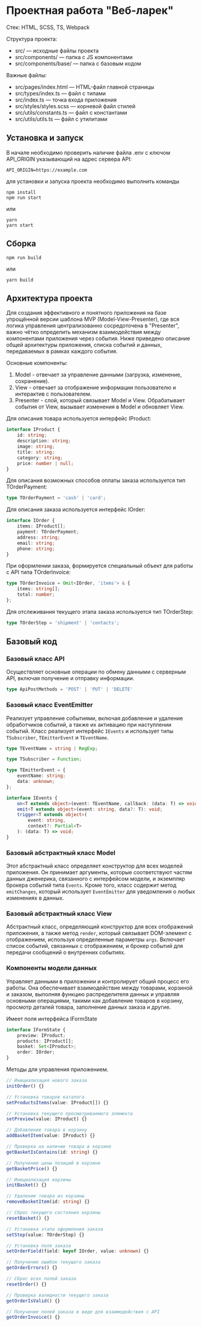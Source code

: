 # Проектная работа "Веб-ларек"

Стек: HTML, SCSS, TS, Webpack

Структура проекта:
- src/ — исходные файлы проекта
- src/components/ — папка с JS компонентами
- src/components/base/ — папка с базовым кодом

Важные файлы:
- src/pages/index.html — HTML-файл главной страницы
- src/types/index.ts — файл с типами
- src/index.ts — точка входа приложения
- src/styles/styles.scss — корневой файл стилей
- src/utils/constants.ts — файл с константами
- src/utils/utils.ts — файл с утилитами

## Установка и запуск
В начале необходимо проверить наличие файла .env с ключом API_ORIGIN указывающий на адрес сервера API:

```
API_ORIGIN=https://example.com
```
для установки и запуска проекта необходимо выполнить команды

```
npm install
npm run start
```

или

```
yarn
yarn start
```
## Сборка

```
npm run build
```

или

```
yarn build
```

## Архитектура проекта

Для создания эффективного и понятного приложения на базе упрощённой версии шаблона MVP (Model-View-Presenter), где вся логика управления централизованно сосредоточена в "Presenter", важно чётко определить механизм взаимодействия между компонентами приложения через события. Ниже приведено описание общей архитектуры приложения, списка событий и данных, передаваемых в рамках каждого события.

Основные компоненты:
1. Model - отвечает за управление данными (загрузка, изменение, сохранение).
2. View - отвечает за отображение информации пользователю и интерактив с пользователем.
3. Presenter - слой, который связывает Model и View. Обрабатывает события от View, вызывает изменения в Model и обновляет View.

Для описания товара используется интерфейс IProduct:

```typescript
interface IProduct {
	id: string;
	description: string;
	image: string;
	title: string;
	category: string;
	price: number | null;
}
```

Для описания возможных способов оплаты заказа используется тип TOrderPayment:

```typescript
type TOrderPayment = 'cash' | 'card';
```
Для описания заказа используется интерфейс IOrder:

```typescript
interface IOrder {
	items: IProduct[];
	payment: TOrderPayment;
	address: string;
	email: string;
	phone: string;
}
```
При оформлении заказа, формируется специальный объект для работы с API типа TOrderInvoice:

```typescript
type TOrderInvoice = Omit<IOrder, 'items'> & {
	items: string[];
	total: number;
};
```

Для отслеживания текущего этапа заказа используется тип TOrderStep:

```typescript
type TOrderStep = 'shipment' | 'contacts';
```

## Базовый код

### Базовый класс API

Осуществляет основные операции по обмену данными с серверным API, включая получение и отправку информации.
```typescript
type ApiPostMethods = 'POST' | 'PUT' | 'DELETE'
```
### Базовый класс EventEmitter

Реализует управление событиями, включая добавление и удаление обработчиков событий, а также их активацию при наступлении событий.
Класс реализует интерфейс `IEvents` и использует типы  `TSubscriber`, `TEmitterEvent` и `TEventName`.

```typescript
type TEventName = string | RegExp;

type TSubscriber = Function;

type TEmitterEvent = {
	eventName: string;
	data: unknown;
};

interface IEvents {
	on<T extends object>(event: TEventName, callback: (data: T) => void): void;
	emit<T extends object>(event: string, data?: T): void;
	trigger<T extends object>(
		event: string,
		context?: Partial<T>
	): (data: T) => void;
}
```

### Базовый абстрактный класс Model

Этот абстрактный класс определяет конструктор для всех моделей приложения. Он принимает аргументы, которые соответствуют частям данных дженерика, связанного с интерфейсом модели, и экземпляр брокера событий типа `Events`. Кроме того, класс содержит метод `emitChanges`, который использует `EventEmitter` для уведомления о любых изменениях в данных.


### Базовый абстрактный класс View

Абстрактный класс, определяющий конструктор для всех отображений приложения, а также метод `render`, который связывает DOM-элемент с отображением, используя определенные параметры `args`. Включает список событий, связанных с отображением, и брокер событий для передачи сообщений о внутренних событиях.

### Компоненты модели данных

Управляет данными в приложении и контролирует общий процесс его работы. Она обеспечивает взаимодействие между товарами, корзиной и заказом, выполняя функцию распределителя данных и управляя основными операциями, такими как добавление товаров в корзину, просмотр деталей товара, заполнение данных заказа и другие. 

Имеет поля интерфейса IFormState
```typescript
interface IFormState {
	preview: IProduct;
	products: IProduct[];
	basket: Set<IProduct>;
	order: IOrder;
}
```

Методы для управления приложением.

```typescript
// Инициализация нового заказа
initOrder() {}

// Установка товаров каталога
setProductsItems(value: IProduct[]) {}

// Установка текущего просматриваемого элемента
setPreview(value: IProduct) {}

// Добавление товара в корзину
addBasketItem(value: IProduct) {}

// Проверка на наличие товара в корзине
getBasketIsContains(id: string) {}

// Получение цены позиций в корзине
getBasketPrice() {}

// Инициализация корзины
initBasket() {}

// Удаление товара из корзины
removeBasketItem(id: string) {}

// Сброс текущего состояния корзины
resetBasket() {}

// Установка этапа оформления заказа
setStep(value: TOrderStep) {}

// Установка поля заказа
setOrderField(field: keyof IOrder, value: unknown) {}

// Получение ошибок текущего заказа
getOrderErrors() {}

// Сброс всех полей заказа
resetOrder() {}

// Проверка валидности текущего заказа
getOrderIsValid() {}

// Получение полей заказа в виде для взаимодействия с API
getOrderInvoice() {}

```
